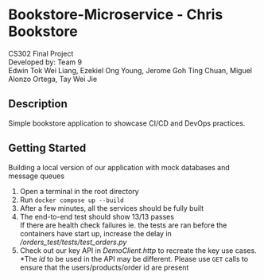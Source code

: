 # Bookstore-Microservice - Chris Bookstore

CS302 Final Project <br />
Developed by: Team 9 <br />
Edwin Tok Wei Liang, Ezekiel Ong Young, Jerome Goh Ting Chuan,
Miguel Alonzo Ortega, Tay Wei Jie

## Description

Simple bookstore application to showcase CI/CD and DevOps practices.<br />

## Getting Started
Building a local version of our application with mock databases and message queues

1. Open a terminal in the root directory
2. Run  ```docker compose up --build```
3. After a few minutes, all the services should be fully built
4. The end-to-end test should show 13/13 passes <br />
   If there are health check failures ie. the tests are ran before the containers have start up, increase the delay in */orders_test/tests/test_orders.py*
5. Check out our key API in *DemoClient.http* to recreate the key use cases. <br>
   *The *id* to be used in the API may be different. Please use ```GET``` calls to ensure that the users/products/order id are present
